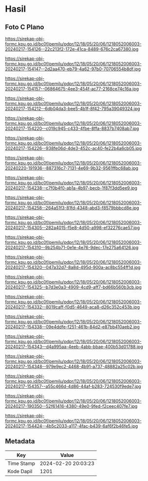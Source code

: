 # Hasil

## Foto C Plano

https://sirekap-obj-formc.kpu.go.id/bc0f/pemilu/pdpr/12/18/05/20/06/1218052006003-20240217-154126--22c213f2-172e-41ca-8489-676c2ca67380.jpg

https://sirekap-obj-formc.kpu.go.id/bc0f/pemilu/pdpr/12/18/05/20/06/1218052006003-20240217-154147--2d2aa470-eb79-4a62-97b0-70706554b8df.jpg

https://sirekap-obj-formc.kpu.go.id/bc0f/pemilu/pdpr/12/18/05/20/06/1218052006003-20240217-154157--06864675-4ee3-454f-ac77-2168ce74c16a.jpg

https://sirekap-obj-formc.kpu.go.id/bc0f/pemilu/pdpr/12/18/05/20/06/1218052006003-20240217-154212--6db04da3-bee5-4b1f-8f42-795a39049324.jpg

https://sirekap-obj-formc.kpu.go.id/bc0f/pemilu/pdpr/12/18/05/20/06/1218052006003-20240217-154220--c019c945-c433-4fbe-8ffa-8837b7408ab7.jpg

https://sirekap-obj-formc.kpu.go.id/bc0f/pemilu/pdpr/12/18/05/20/06/1218052006003-20240217-154226--938fe06d-4de3-452c-ac40-fe22b4a6cb05.jpg

https://sirekap-obj-formc.kpu.go.id/bc0f/pemilu/pdpr/12/18/05/20/06/1218052006003-20240220-191936--887316c7-7131-4e69-9b32-9561ffbc68ab.jpg

https://sirekap-obj-formc.kpu.go.id/bc0f/pemilu/pdpr/12/18/05/20/06/1218052006003-20240217-154238--c7f0b4f0-ab1a-4b97-becb-1f87f3dd5ee9.jpg

https://sirekap-obj-formc.kpu.go.id/bc0f/pemilu/pdpr/12/18/05/20/06/1218052006003-20240217-154258--264a51f3-81fd-4348-abd3-f8579bbbcd8e.jpg

https://sirekap-obj-formc.kpu.go.id/bc0f/pemilu/pdpr/12/18/05/20/06/1218052006003-20240217-154305--282a4015-f5e8-4d50-a998-ef32276cae57.jpg

https://sirekap-obj-formc.kpu.go.id/bc0f/pemilu/pdpr/12/18/05/20/06/1218052006003-20240217-154310--9b254b71-0e1e-4e76-9dec-17e275a64126.jpg

https://sirekap-obj-formc.kpu.go.id/bc0f/pemilu/pdpr/12/18/05/20/06/1218052006003-20240217-154320--047a32d7-8a8d-495d-900a-ac8bc554ff1d.jpg

https://sirekap-obj-formc.kpu.go.id/bc0f/pemilu/pdpr/12/18/05/20/06/1218052006003-20240217-154325--b7d3e0a3-4909-4cd9-aff7-bd66b560b3cb.jpg

https://sirekap-obj-formc.kpu.go.id/bc0f/pemilu/pdpr/12/18/05/20/06/1218052006003-20240217-154332--8019caff-f0d5-4649-aca8-d26c352c453b.jpg

https://sirekap-obj-formc.kpu.go.id/bc0f/pemilu/pdpr/12/18/05/20/06/1218052006003-20240217-154338--09e4ddfe-f251-461b-84d2-e87bb410aeb2.jpg

https://sirekap-obj-formc.kpu.go.id/bc0f/pemilu/pdpr/12/18/05/20/06/1218052006003-20240217-154343--d4a995aa-4eeb-4abb-bbae-400b53d01788.jpg

https://sirekap-obj-formc.kpu.go.id/bc0f/pemilu/pdpr/12/18/05/20/06/1218052006003-20240217-154348--979e9ec2-4468-4b91-a737-48882a25c02b.jpg

https://sirekap-obj-formc.kpu.go.id/bc0f/pemilu/pdpr/12/18/05/20/06/1218052006003-20240217-154357--a55c466d-4d86-44af-b283-724530f9ede7.jpg

https://sirekap-obj-formc.kpu.go.id/bc0f/pemilu/pdpr/12/18/05/20/06/1218052006003-20240217-190350--52f61416-4380-49e0-9fed-f2ceec407fe7.jpg

https://sirekap-obj-formc.kpu.go.id/bc0f/pemilu/pdpr/12/18/05/20/06/1218052006003-20240217-154424--4b5c2033-a117-4fac-b439-6af6f2b46fe5.jpg


## Metadata

| Key        | Value               |
| ---------- | ------------------- |
| Time Stamp | 2024-02-20 20:03:23 |
| Kode Dapil | 1201                |



